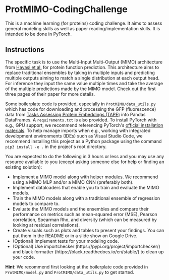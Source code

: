 # ProtMIMO-CodingChallenge

This is a machine learning (for proteins) coding challenge.  It aims to assess general modeling skills as well as paper reading/implementation skills. It is intended to be done in PyTorch. 

## Instructions
The specific task is to use the Multi-Input Multi-Output (MIMO) architecture from [Havasi et al.](https://arxiv.org/abs/2010.06610) for protein function prediction. This architecture aims to replace traditional ensembles by taking in multiple inputs and predicting multiple outputs aiming to match a single distribution at each output head. For inference they input the same value multiple times and take the average of the multiple predictions made by the MIMO model. Check out the first three pages of their paper for more details. 

Some boilerplate code is provided, especially in `ProtMIMO/data_utils.py` which has code for downloading and processing the GFP (fluorescence) data from [Tasks Assessing Protein Embeddings (TAPE)](https://github.com/songlab-cal/tape) into Pandas DataFrames. A `requirements.txt` is also provided. To install PyTorch with e.g., GPU support, we recommend referencing PyTorch's [official installation materials](https://pytorch.org/get-started/locally/). To help manage imports when e.g., working with integrated development environments (IDEs) such as Visual Studio Code, we recommend installing this project as a Python package using the command `pip3 install -e .` in the project's root directory.

You are expected to do the following in 3 hours or less and you may use any resource available to you (except asking someone else for help or finding an existing solution):
<ul>
  <li>Implement a MIMO model along with helper modules. We recommend using a MIMO MLP and/or a MIMO CNN (preferably both).</li>
  <li>Implement dataloaders that enable you to train and evaluate the MIMO models.</li>
  <li>Train the MIMO models along with a traditional ensemble of regression models to compare to.</li>
  <li>Evaluate the MIMO models and the ensembles and compare their performance on metrics such as mean-squared error (MSE), Pearson correlation, Spearman Rho, and diversity (which can be measured by looking at residual correlations).</li>
  <li>Create visuals such as plots and tables to present your findings. You can put them in the README or in a slide show on Google Drive.</li>
  <li>(Optional) Implement tests for your modeling code.</li>
  <li>(Optional) Use importchecker (https://pypi.org/project/importchecker/) and black formatter (https://black.readthedocs.io/en/stable/) to clean up your code.</li>
</ul>

**Hint**: We recommend first looking at the boilerplate code provided in `ProtMIMO/model.py` and `ProtMIMO/data_utils.py` to get started.

